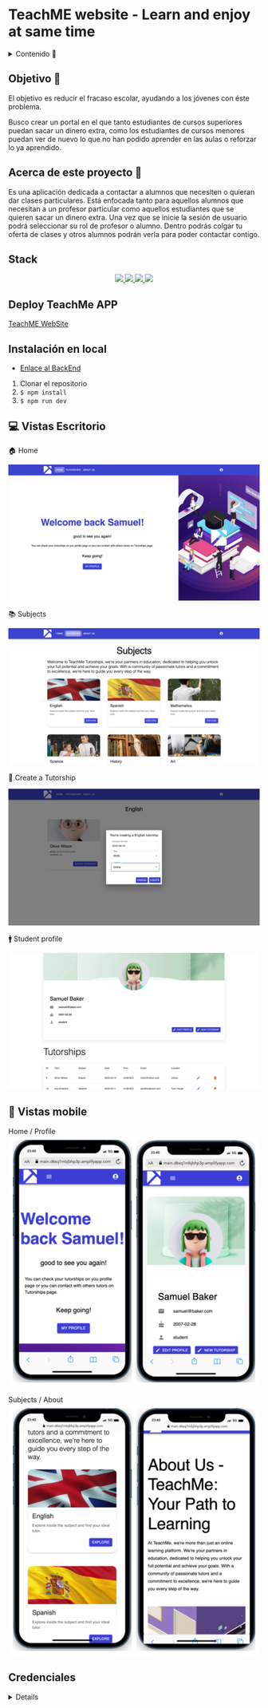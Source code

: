 # TeachME website - Learn and enjoy at same time

<details>
  <summary>Contenido 📝</summary>
  <ol>
    <li><a href="#objetivo-🎯">Objetivo</a></li>
    <li><a href="#acerca-de-este-proyecto-🔎">Acerca de este proyecto</a></li>
    <li><a href="#stack">Stack</a></li>
    <li><a href="#deploy">Deploy TeachMe</a></li>
    <li><a href="#instalación-en-local">Instalación</a></li>
    <li><a href="#vistas">Vistas</a></li>
    <li><a href="#credenciales">Credenciales</a></li>
    <li><a href="#futuras-funcionalidades">Futuras funcionalidades</a></li>
    <li><a href="#webgrafia">Webgrafia</a></li>
    <li><a href="#contacto">Contacto</a></li>
  </ol>
</details>

## Objetivo 🎯

El objetivo es reducir el fracaso escolar, ayudando a los jóvenes con éste problema.

Busco crear un portal en el que tanto estudiantes de cursos superiores puedan sacar un
dinero extra, como los estudiantes de cursos menores puedan ver de nuevo lo que no
han podido aprender en las aulas o reforzar lo ya aprendido.

## Acerca de este proyecto 🔎

Es una aplicación dedicada a contactar a alumnos que necesiten o quieran dar
clases particulares. Está enfocada tanto para aquellos alumnos que necesitan a un
profesor particular como aquellos estudiantes que se quieren sacar un dinero extra.
Una vez que se inicie la sesión de usuario podrá seleccionar su rol de profesor o
alumno. Dentro podrás colgar tu oferta de clases y otros alumnos podrán verla para
poder contactar contigo.

## Stack

<div align="center">
<a href="https://www.reactjs.com/">
    <img src= "https://img.shields.io/badge/React-20232A?style=for-the-badge&logo=react&logoColor=61DAFB"/>
</a>
<a href="https://redux-toolkit.js.org/">
    <img src= "https://img.shields.io/badge/redux-%23593d88.svg?style=for-the-badge&logo=redux&logoColor=white"/>
</a>
<a href="https://mui.com/">
    <img src= "https://img.shields.io/badge/MUI-%230081CB.svg?style=for-the-badge&logo=mui&logoColor=white"/>
</a>
<a href="https://developer.mozilla.org/es/docs/Web/JavaScript">
    <img src= "https://img.shields.io/badge/javascipt-EFD81D?style=for-the-badge&logo=javascript&logoColor=black"/>
</a>
 </div>

## Deploy TeachMe APP

<a href="https://main.d6sq1mbjbhp3p.amplifyapp.com/" target="_blank"/>TeachME WebSite</a>

## Instalación en local

- <a href="https://github.com/Stevengs7/Final-Project-BackEnd" target="_blank">Enlace al BackEnd<a>

1. Clonar el repositorio
2. `$ npm install`
3. `$ npm run dev`

## 💻 Vistas Escritorio

🏠 Home

<img src="./public/assets/readme/desktop/home.png">

📚 Subjects

<img src="./public/assets/readme/desktop/subjects.png">

📕 Create a Tutorship

<img src="./public/assets/readme/desktop/tutorship.png">

 🚹 Student profile

<img src="./public/assets/readme/desktop/profile.png">

## 📱 Vistas mobile

Home / Profile
<img src="./public/assets/readme/mobile/mobile_1.png">

Subjects / About 
<img src="./public/assets/readme/mobile/mobile_2.png">

## Credenciales

<details>

<summary>Credenciales</summary>
- AUTH

- Contraseña para todos los usuarios

      12345678

- Como Student

      samuel@baker.com

- Como Tutor

      oliver@wilson.com

</datails>

## Futuras funcionalidades

✅ Buscar tutorias por tutor y no por asignatura.</br>
⬜ Actualizar las tutorias como estudiente y tutor.</br>
⬜ ...

## Webgrafia:

- https://mui.com/material-ui/getting-started/

## Contacto

<a href="https://www.linkedin.com/in/msserna/" target="_blank"><img src="https://img.shields.io/badge/-LinkedIn-%230077B5?style=for-the-badge&logo=linkedin&logoColor=white" target="_blank"></a>

</p>
